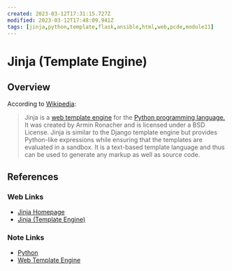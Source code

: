 ```yaml
---
created: 2023-03-12T17:31:15.727Z
modified: 2023-03-12T17:48:09.941Z
tags: [jinja,python,template,flask,ansible,html,web,pcde,module11]
---
```

# Jinja (Template Engine)

## Overview

According to [Wikipedia][jinja-wiki]:

>Jinja is a [web template engine][template-zk] for
>the [Python programming language.][py-zk]
>It was created by Armin Ronacher and is licensed under a BSD License.
>Jinja is similar to the Django template engine but
>provides Python-like expressions while ensuring that
>the templates are evaluated in a sandbox.
>It is a text-based template language and
>thus can be used to generate any markup as well as source code.

## References

### Web Links

* [Jinja Homepage][jinja-home]
* [Jinja (Template Engine)][jinja-wiki]

<!-- Hidden References -->
[jinja-home]: https://jinja.palletsprojects.com/en/3.1.x/ "Jinja Homepage"
[jinja-wiki]: https://en.wikipedia.org/wiki/Jinja_(template_engine) "Jinja (Template Engine)"

### Note Links

* [Python][py-zk]
* [Web Template Engine][template-zk]

<!-- Hidden References -->
[py-zk]: ./python.md "Python"
[template-zk]: ./template-engine.md "Web Template Engine"
